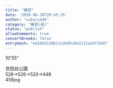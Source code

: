 ```yaml
---
title: "練習"
date: '2020-08-28T20:45:35'
author: "subaru44k"
category: "練習(弱)"
status: "publish"
allowComments: true
convertBreaks: false
entryHash: "e428d3110b11cde95c0e3112aa5f19d3"
---
```

10'55"<div>
</div><div>世田谷公園</div><div>528→526→520→448</div><div>
</div><div>459jog</div><div>
</div>
